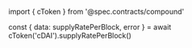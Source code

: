 import { cToken } from '@spec.contracts/compound'

const { data: supplyRatePerBlock, error } = await cToken('cDAI').supplyRatePerBlock()

